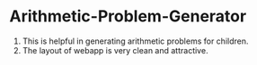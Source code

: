# Arithmetic-Problem-Generator
1) This is helpful in generating arithmetic problems for children.
2) The layout of webapp is very clean and attractive.
